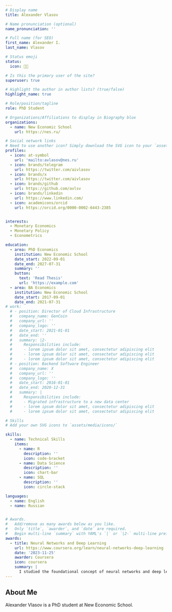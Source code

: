 ```yaml
---
# Display name
title: Alexander Vlasov

# Name pronunciation (optional)
name_pronunciation: ''

# Full name (for SEO)
first_name: Alexander I.
last_name: Vlasov

# Status emoji
status:
  icon: 🧑‍💻

# Is this the primary user of the site?
superuser: true

# Highlight the author in author lists? (true/false)
highlight_name: true

# Role/position/tagline
role: PhD Student

# Organizations/Affiliations to display in Biography blox
organizations:
  - name: New Economic School
    url: https://nes.ru/

# Social network links
# Need to use another icon? Simply download the SVG icon to your `assets/media/icons/` folder.
profiles:
  - icon: at-symbol
    url: 'mailto:avlasov@nes.ru'
  - icon: brands/telegram
    url: https://twitter.com/aivlasov
  - icon: brands/x
    url: https://twitter.com/aivlasov
  - icon: brands/github
    url: https://github.com/avlsv
  - icon: brands/linkedin
    url: https://www.linkedin.com/
  - icon: academicons/orcid
    url: https://orcid.org/0000-0002-6443-2385


interests:
  - Monetary Economics
  - Monetary Policy
  - Econometrics

education:
  - area: PhD Economics
    institution: New Economic School
    date_start: 2022-09-01
    date_end: 2027-07-31 
    summary: ''
    button:
      text: 'Read Thesis'
      url: 'https://example.com'
  - area: BA Economics
    institution: New Economic School
    date_start: 2017-09-01
    date_end: 2021-07-31
# work:
  # - position: Director of Cloud Infrastructure
  #   company_name: GenCoin
  #   company_url: ''
  #   company_logo: ''
  #   date_start: 2021-01-01
  #   date_end: ''
  #   summary: |2-
  #     Responsibilities include:
  #     - lorem ipsum dolor sit amet, consectetur adipiscing elit
  #     - lorem ipsum dolor sit amet, consectetur adipiscing elit
  #     - lorem ipsum dolor sit amet, consectetur adipiscing elit
  # - position: Backend Software Engineer
  #   company_name: X
  #   company_url: ''
  #   company_logo: ''
  #   date_start: 2016-01-01
  #   date_end: 2020-12-31
  #   summary: |
  #     Responsibilities include:
  #     - Migrated infrastructure to a new data center
  #     - lorem ipsum dolor sit amet, consectetur adipiscing elit
  #     - lorem ipsum dolor sit amet, consectetur adipiscing elit

# Skills
# Add your own SVG icons to `assets/media/icons/`

skills:
  - name: Technical Skills
    items:
      - name: R
        description: ''
        icon: code-bracket
      - name: Data Science
        description: ''
        icon: chart-bar
      - name: SQL
        description: ''
        icon: circle-stack

languages:
  - name: English
  - name: Russian


# Awards.
#   Add/remove as many awards below as you like.
#   Only `title`, `awarder`, and `date` are required.
#   Begin multi-line `summary` with YAML's `|` or `|2-` multi-line prefix and indent 2 spaces below.
awards:
  - title: Neural Networks and Deep Learning
    url: https://www.coursera.org/learn/neural-networks-deep-learning
    date: '2023-11-25'
    awarder: Coursera
    icon: coursera
    summary: |
      I studied the foundational concept of neural networks and deep learning. By the end, I was familiar with the significant technological trends driving the rise of deep learning; build, train, and apply fully connected deep neural networks; implement efficient (vectorized) neural networks; identify key parameters in a neural network’s architecture; and apply deep learning to your own applications.
---
```


## About Me

Alexander Vlasov is a PhD student at New Economic School.